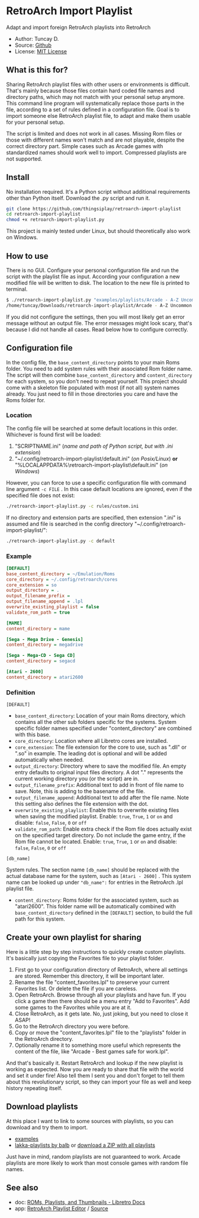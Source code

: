 # RetroArch Import Playlist

Adapt and import foreign RetroArch playlists into RetroArch

- Author: Tuncay D.
- Source: [Github](https://github.com/thingsiplay/retroarch-import-playlist)
- License: [MIT License](LICENSE)

## What is this for?

Sharing RetroArch playlist files with other users or environments is difficult.
That's mainly because those files contain hard coded file names and directory
paths, which may not match with your personal setup anymore. This command line
program will systematically replace those parts in the file, according to a set
of rules defined in a configuration file. Goal is to import someone else
RetroArch playlist file, to adapt and make them usable for your personal setup.

The script is limited and does not work in all cases. Missing Rom files or
those with different names won't match and are not playable, despite the
correct directory part. Simple cases such as Arcade games with standardized
names should work well to import. Compressed playlists are not supported.

## Install

No installation required. It's a Python script without additional requirements
other than Python itself. Download the .py script and run it.

```bash
git clone https://github.com/thingsiplay/retroarch-import-playlist
cd retroarch-import-playlist
chmod +x retroarch-import-playlist.py
```

This project is mainly tested under Linux, but should theoretically also work
on Windows.

## How to use

There is no GUI. Configure your personal configuration file and run the script
with the playlist file as input. According your configuration a new modified
file will be written to disk. The location to the new file is printed to
terminal.

```bash
$ ./retroarch-import-playlist.py "examples/playlists/Arcade - A-Z Uncommon Arcade Games.lpl"
/home/tuncay/Downloads/retroarch-import-playlist/Arcade - A-Z Uncommon Arcade Games.lpl
```

If you did not configure the settings, then you will most likely get an error
message without an output file. The error messages might look scary, that's
because I did not handle all cases. Read below how to configure correctly.

## Configuration file

In the config file, the `base_content_directory` points to your main Roms
folder. You need to add system rules with their associated Rom folder name. The
script will then combine `base_content_directory` and `content_directory` for
each system, so you don't need to repeat yourself. This project should come
with a skeleton file populated with most (if not all) system names already. You
just need to fill in those directories you care and have the Roms folder for.

### Location

The config file will be searched at some default locations in this order.
Whichever is found first will be loaded:

1. "SCRIPTNAME.ini" (_name and path of Python script, but with .ini extension_)
2. "~/.config/retroarch-import-playlist/default.ini" (_on Posix/Linux_)
   **or** "%LOCALAPPDATA%\retroarch-import-playlist\default.ini" (_on Windows_)

However, you can force to use a specific configuration file with command line
argument `-c FILE` . In this case default locations are ignored, even if the
specified file does not exist:

```bash
./retroarch-import-playlist.py -c rules/custom.ini
```

If no directory and extension parts are specified, then extension ".ini" is
assumed and file is searched in the config directory
"~/.config/retroarch-import-playlist/":

```bash
./retroarch-import-playlist.py -c default
```

### Example

```ini
[DEFAULT]
base_content_directory = ~/Emulation/Roms
core_directory = ~/.config/retroarch/cores
core_extension = so
output_directory = .
output_filename_prefix =
output_filename_append = .lpl
overwrite_existing_playlist = false
validate_rom_path = true

[MAME]
content_directory = mame

[Sega - Mega Drive - Genesis]
content_directory = megadrive

[Sega - Mega-CD - Sega CD]
content_directory = segacd

[Atari - 2600]
content_directory = atari2600
```

### Definition

`[DEFAULT]`

- `base_content_directory`: Location of your main Roms directory, which
  contains all the other sub folders specific for the systems. System specific
  folder names specified under "content_directory" are combined with this base.
- `core_directory`: Location where all Libretro cores are installed.
- `core_extension`: The file extension for the core to use, such as ".dll" or
  ".so" in example. The leading dot is optional and will be added automatically
  when needed.
- `output_directory`: Directory where to save the modified file. An empty entry
  defaults to original input files directory. A dot "." represents the current
  working directory you (or the script) are in.
- `output_filename_prefix`: Additional text to add in front of file name to
  save. Note, this is adding to the basename of the file.
- `output_filename_append`: Additional text to add after the file name. Note
  this setting also defines the file extension with the dot.
- `overwrite_existing_playlist`: Enable this to overwrite existing files when
  saving the modified playlist. Enable: `true`, `True`, `1` or `on` and disable:
  `false`, `False`, `0` or `off`
- `validate_rom_path`: Enable extra check if the Rom file does actually exist
  on the specified target directory. Do not include the game entry, if the Rom
  file cannot be located. Enable: `true`, `True`, `1` or `on` and disable:
  `false`, `False`, `0` or `off`

`[db_name]`

System rules. The section name `[db_name]` should be replaced with the actual
database name for the system, such as `[Atari - 2600]` . This system name can
be looked up under `"db_name":` for entries in the RetroArch .lpl playlist
file.

- `content_directory`: Roms folder for the associated system, such as
  "atari2600". This folder name will be automatically combined with
  `base_content_directory` defined in the `[DEFAULT]` section, to build the full
  path for this system.

## Create your own playlist for sharing

Here is a little step by step instructions to quickly create custom playlists.
It's basically just copying the Favorites file to your playlist folder.

1. First go to your configuration directory of RetroArch, where all settings
   are stored. Remember this directory, it will be important later.
2. Rename the file "content_favorites.lpl" to preserve your current Favorites
   list. Or delete the file if you are careless.
3. Open RetroArch. Browse through all your playlists and have fun. If you click
   a game then there should be a menu entry "Add to Favorites". Add some games
   to the Favorites while you are at it.
4. Close RetroArch, as it gets late. No, just joking, but you need to close it
   ASAP!
5. Go to the RetroArch directory you were before.
6. Copy or move the "content_favorites.lpl" file to the "playlists" folder in
   the RetroArch directory.
7. Optionally rename it to something more useful which represents the content
   of the file, like "Arcade - Best games safe for work.lpl".

And that's basically it. Restart RetroArch and lookup if the new playlist is
working as expected. Now you are ready to share that file with the world and
set it under fire! Also tell them I sent you and don't forget to tell them
about this revolutionary script, so they can import your file as well and keep
history repeating itself.

## Download playlists

At this place I want to link to some sources with playlists, so you can
download and try them to import.

- [examples](https://github.com/thingsiplay/retroarch-import-playlist/examples/playlists)
- [lakka-playlists by balb](https://github.com/balb/lakka-playlists/tree/main/playlists)
  or [download a ZIP with all playlists](https://github.com/balb/lakka-playlists/raw/main/playlists.zip)

Just have in mind, random playlists are not guaranteed to work. Arcade
playlists are more likely to work than most console games with random file
names.

## See also

- doc: [ROMs, Playlists, and Thumbnails - Libretro Docs](https://docs.libretro.com/guides/roms-playlists-thumbnails/)
- app: [RetroArch Playlist Editor](https://www.marcrobledo.com/retroarch-playlist-editor/)
  / [Source](https://github.com/marcrobledo/retroarch-playlist-editor/)
